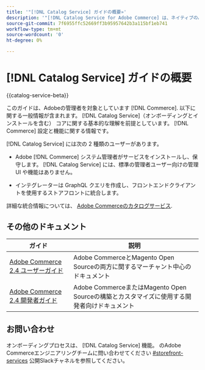 ```yaml
---
title: '"[!DNL Catalog Service] ガイドの概要»'
description: '"[!DNL Catalog Service for Adobe Commerce] は、ネイティブのAdobe Commerce GraphQL クエリよりも速く、製品表示ページと製品リストページのコンテンツを取得できます。」'
source-git-commit: 7f6955ffc52669ff3b95957642b3a115bf1eb741
workflow-type: tm+mt
source-wordcount: '0'
ht-degree: 0%

---
```



# [!DNL Catalog Service] ガイドの概要

{{catalog-service-beta}}

このガイドは、Adobeの管理者を対象としています [!DNL Commerce]. 以下に関する一般情報が含まれます。 [!DNL Catalog Service]（オンボーディングとインストールを含む） コアに関する基本的な理解を前提としています。 [!DNL Commerce] 設定と機能に関する情報です。

[!DNL Catalog Service] には次の 2 種類のユーザーがあります。

* Adobe [!DNL Commerce] システム管理者がサービスをインストールし、保守します。 [!DNL Catalog Service] には、標準の管理者ユーザー向けの管理 UI や機能はありません。

* インテグレーターは GraphQL クエリを作成し、フロントエンドクライアントを使用するストアフロントに統合します。

詳細な統合情報については、 [Adobe Commerceのカタログサービス](https://devdocs.magento.com/catalog-service/index.html).

## その他のドキュメント

| ガイド | 説明 |
|------ | ----------- |
| [Adobe Commerce 2.4 ユーザーガイド](https://docs.magento.com/user-guide/) | Adobe CommerceとMagento Open Sourceの両方に関するマーチャント中心のドキュメント |
| [Adobe Commerce 2.4 開発者ガイド](https://devdocs.magento.com/) | Adobe CommerceまたはMagento Open Sourceの構築とカスタマイズに使用する開発者向けドキュメント |

## お問い合わせ

オンボーディングプロセスは、 [!DNL Catalog Service] 機能。 のAdobe Commerceエンジニアリングチームに問い合わせてください [#storefront-services](https://magentocommeng.slack.com/archives/C03HVPG8RS4) 公開Slackチャネルを参照してください。
